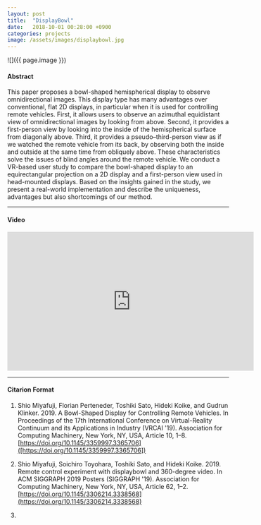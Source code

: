 ```yaml
---
layout: post
title:  "DisplayBowl"
date:   2018-10-01 00:28:00 +0900
categories: projects
image: /assets/images/displaybowl.jpg
---
```


![]({{ page.image }})

#### Abstract
This paper proposes a bowl-shaped hemispherical display to observe omnidirectional images. This display type has many advantages over conventional, flat 2D displays, in particular when it is used for controlling remote vehicles. First, it allows users to observe an azimuthal equidistant view of omnidirectional images by looking from above. Second, it provides a first-person view by looking into the inside of the hemispherical surface from diagonally above. Third, it provides a pseudo–third-person view as if we watched the remote vehicle from its back, by observing both the inside and outside at the same time from obliquely above. These characteristics solve the issues of blind angles around the remote vehicle. We conduct a VR-based user study to compare the bowl-shaped display to an equirectangular projection on a 2D display and a first-person view used in head-mounted displays. Based on the insights gained in the study, we present a real-world implementation and describe the uniqueness, advantages but also shortcomings of our method.

***

#### Video
<iframe width="560" height="315" src="https://www.youtube.com/embed/KXNHvo41bQk" title="YouTube video player" frameborder="0" allow="accelerometer; autoplay; clipboard-write; encrypted-media; gyroscope; picture-in-picture; web-share" allowfullscreen></iframe>

***

#### Citarion Format
1. Shio Miyafuji, Florian Perteneder, Toshiki Sato, Hideki Koike, and Gudrun Klinker. 2019. A Bowl-Shaped Display for Controlling Remote Vehicles. In Proceedings of the 17th International Conference on Virtual-Reality Continuum and its Applications in Industry (VRCAI '19). Association for Computing Machinery, New York, NY, USA, Article 10, 1–8. [https://doi.org/10.1145/3359997.3365706]([https://doi.org/10.1145/3359997.3365706])

1. Shio Miyafuji, Soichiro Toyohara, Toshiki Sato, and Hideki Koike. 2019. Remote control experiment with displaybowl and 360-degree video. In ACM SIGGRAPH 2019 Posters (SIGGRAPH '19). Association for Computing Machinery, New York, NY, USA, Article 62, 1–2. [https://doi.org/10.1145/3306214.3338568](https://doi.org/10.1145/3306214.3338568)

1.  